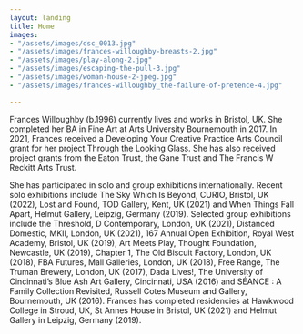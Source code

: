 ```yaml
---
layout: landing
title: Home
images:
- "/assets/images/dsc_0013.jpg"
- "/assets/images/frances-willoughby-breasts-2.jpg"
- "/assets/images/play-along-2.jpg"
- "/assets/images/escaping-the-pull-3.jpg"
- "/assets/images/woman-house-2-jpeg.jpg"
- "/assets/images/frances-willoughby_the-failure-of-pretence-4.jpg"

---
```

Frances Willoughby (b.1996) currently lives and works in Bristol, UK. She completed her BA in Fine Art at Arts University Bournemouth in 2017. In 2021, Frances received a Developing Your Creative Practice Arts Council grant for her project Through the Looking Glass. She has also received project grants from the Eaton Trust, the Gane Trust and The Francis W Reckitt Arts Trust. 

She has participated in solo and group exhibitions internationally. Recent solo exhibitions include The Sky Which Is Beyond, CURIO, Bristol, UK (2022), Lost and Found, TOD Gallery, Kent, UK (2021) and When Things Fall Apart, Helmut Gallery, Leipzig, Germany (2019). Selected group exhibitions include the Threshold, D Contemporary, London, UK (2021), Distanced Domestic, MKII, London, UK (2021), 167 Annual Open Exhibition, Royal West Academy, Bristol, UK (2019), Art Meets Play, Thought Foundation, Newcastle, UK (2019), Chapter 1, The Old Biscuit Factory, London, UK (2018), FBA Futures, Mall Galleries, London, UK (2018), Free Range, The Truman Brewery, London, UK (2017), Dada Lives!, The University of Cincinnati’s Blue Ash Art Gallery, Cincinnati, USA (2016) and SÉANCE : A Family Collection Revisited, Russell Cotes Museum and Gallery, Bournemouth, UK (2016). Frances has completed residencies at Hawkwood College in Stroud, UK, St Annes House in Bristol, UK (2021) and Helmut Gallery in Leipzig, Germany (2019).